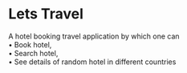 # Lets Travel
A hotel booking travel application by which one can <br>
  • Book hotel, <br>
  • Search hotel, <br>
  • See details of random hotel in different countries
